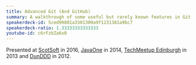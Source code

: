 ```yaml
---
title: Advanced Git (And GitHub)
summary: A walkthrough of some useful but rarely known features in Git and GitHub.
speakerdeck-id: 5ced99801a3301309a9f1231381a9bc7
speakerdeck-ratio: 1.33333333333333
youtube-id: c6rFzbZa6x0
---
```

Presented at [ScotSoft](http://www.scotlandis.com/developer-conference/) in 2016, [JavaOne](https://en.wikipedia.org/wiki/JavaOne) in 2014, [TechMeetup Edinburgh](http://techmeetup.co.uk/) in 2013 and [DunDDD](http://ddd.scot) in 2012.
